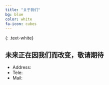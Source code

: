 ```yaml
---
title: "关于我们"
bg: blue
color: white
fa-icon: cubes
---
```


{: .text-white}
## 未来正在因我们而改变，敬请期待

+ Address:  
+ Tele:
+ Mail:



